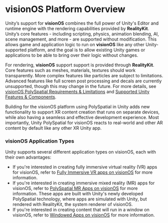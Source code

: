 # visionOS Platform Overview
<a name="visionos-platform-overview"></a>
Unity’s support for **visionOS** combines the full power of Unity's Editor and runtime engine with the rendering capabilities provided by **RealityKit**. Unity’s core features - including scripting, physics, animation blending, AI, scene management, and more - are supported without modification. This allows game and application logic to run on **visionOS** like any other Unity-supported platform, and the goal is to allow existing Unity games or applications to be able to bring over their logic without changes.

For rendering, **visionOS** support support is provided through **RealityKit**. Core features such as meshes, materials, textures should work transparently. More complex features like particles are subject to limitations. Advanced features like full screen post processing and decals are currently unsupported, though this may change in the future. For more details, see [visionOS PolySpatial Requirements & Limitations](Requirements.md) and [Supported Unity Features & Components](SupportedFeatures.md). 

Building for the visionOS platform using PolySpatial in Unity adds new functionality to support XR content creation that runs on separate devices, while also having a seamless and effective development experience. Most importantly, Unity PolySpatial for visionOS reacts to real-world and other AR content by default like any other XR Unity app.

### visionOS Application Types
Unity supports several different application types on visionOS, each with their own advantages:
* If you're interested in creating fully immersive virtual reality (VR) apps for visionOS, refer to [Fully Immersive VR apps on visionOS](VRApps.md) for more information.
* If you're interested in creating immersive mixed reality (MR) apps for visionOS, refer to [PolySpatial MR Apps on visionOS](PolySpatialMRApps.md) for more information. These apps are built with Unity's newly developed PolySpatial technology, where apps are simulated with Unity, but rendered with RealityKit, the system renderer of visionOS.
* If you're interested in creating content that will run in a window on visionOS, refer to [Windowed Apps on visionOS](WindowedApps.md) for more information.
